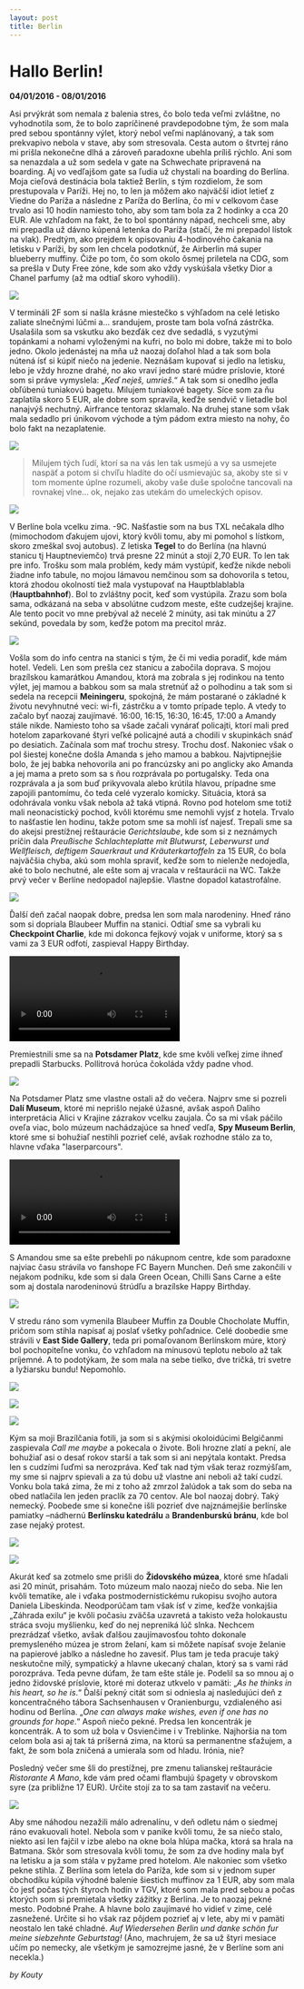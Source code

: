 ```yaml
---
layout: post
title: Berlin
---
```


# **Hallo Berlin!**
**04/01/2016 - 08/01/2016**

Asi prvýkrát som nemala z balenia stres, čo bolo teda veľmi zvláštne, no vyhodnotila som, že to bolo zapríčinené pravdepodobne tým, že som mala pred sebou spontánny výlet, ktorý nebol veľmi naplánovaný, a tak som prekvapivo nebola v stave, aby som stresovala. Cesta autom o štvrtej ráno mi prišla nekonečne dlhá a zároveň paradoxne ubehla príliš rýchlo. Ani som sa nenazdala a už som sedela v gate na Schwechate pripravená  na boarding. Aj vo vedľajšom gate sa ľudia už chystali na boarding do Berlína. Moja cieľová destinácia bola taktiež Berlín, s tým rozdielom, že som prestupovala v Paríži. Hej no, to len ja môžem ako najväčší idiot letieť z Viedne do Paríža a následne z Paríža do Berlína, čo mi v celkovom čase trvalo asi 10 hodín namiesto toho, aby som tam bola za 2 hodinky a cca 20 EUR. Ale vzhľadom na fakt, že to bol spontánny nápad, nechceli sme, aby mi prepadla už dávno kúpená letenka do Paríža (stačí, že mi prepadol lístok na vlak).
Predtým, ako prejdem k opisovaniu 4-hodinového čakania na letisku v Paríži, by som len chcela podotknúť, že Airberlin má super blueberry muffiny. Čiže po tom, čo som okolo ôsmej priletela na CDG, som sa prešla v Duty Free zóne, kde som ako vždy vyskúšala všetky Dior a Chanel parfumy (až ma odtiaľ skoro vyhodili).

![](https://www.dropbox.com/s/1m802o273qeehvv/2016-01-04%2010.22.13%201.jpg?dl=1)

V termináli 2F som si našla krásne miestečko s výhľadom na celé letisko zaliate slnečnými lúčmi a... srandujem, proste tam bola voľná zástrčka. Usalašila som sa vskutku ako bezďák cez dve sedadlá, s vyzutými topánkami a nohami vyloženými na kufri, no bolo mi dobre, takže mi to bolo jedno. Okolo jedenástej na mňa už naozaj doľahol hlad a tak som bola nútená ísť si kúpiť niečo na jedenie. Neznášam kupovať si jedlo na letisku, lebo je vždy hrozne drahé, no ako vraví jedno staré múdre príslovie, ktoré som si práve vymyslela: „*Keď neješ, umrieš*.“ A tak som si onedlho jedla obľúbenú tuniakovú bagetu. Milujem tuniakové bagety. Síce som za ňu zaplatila skoro 5 EUR, ale dobre som spravila, keďže sendvič v lietadle bol nanajvýš nechutný. Airfrance tentoraz sklamalo. Na druhej stane som však mala sedadlo pri únikovom východe a tým pádom extra miesto na nohy, čo bolo fakt na nezaplatenie.

![](https://www.dropbox.com/s/mzz8t3p28rkg0f9/20160104_133537.jpg?dl=1)

>Milujem tých ľudí, ktorí sa na vás len tak usmejú a vy sa usmejete naspäť a potom si chvíľu hladíte do očí usmievajúc sa, akoby ste si v tom momente úplne rozumeli, akoby vaše duše spoločne tancovali na rovnakej vlne... ok, nejako zas utekám do umeleckých opisov.

![](https://www.dropbox.com/s/ojw25sq0vul0exa/2016-01-04%2004.21.39%201.jpg?dl=1)

V Berlíne bola vcelku zima. -9C. Našťastie som na bus TXL nečakala dlho (mimochodom ďakujem ujovi, ktorý kvôli tomu, aby mi pomohol s lístkom, skoro zmeškal svoj autobus). Z letiska **Tegel** to do Berlína (na hlavnú stanicu tj Hauptneviemčo) trvá presne 22 minút a stojí 2,70 EUR. To len tak pre info. Trošku som mala problém, kedy mám vystúpiť, keďže nikde neboli žiadne info tabule, no mojou lámavou nemčinou som sa dohovorila s tetou, ktorá zhodou okolností tiež mala vystupovať na Hauptblablabla (**Hauptbahnhof**). Bol to zvláštny pocit, keď som vystúpila. Zrazu som bola sama, odkázaná na seba v absolútne cudzom meste, ešte cudzejšej krajine. Ale tento pocit vo mne prebýval až necelé 2 minúty, asi tak minútu a 27 sekúnd, povedala by som, keďže potom ma precitol mráz.

![](https://www.dropbox.com/s/y2yd19bfcgpj9bc/2016-03-27%2010.15.39%201.jpg?dl=1)

Vošla som do info centra na stanici s tým, že či mi vedia poradiť, kde mám hotel. Vedeli. Len som prešla cez stanicu a zabočila doprava. S mojou brazílskou kamarátkou Amandou, ktorá ma zobrala s jej rodinkou na tento výlet, jej mamou a babkou som sa mala stretnúť až o polhodinu a tak som si sedela na recepcii **Meiningeru**, spokojná, že mám postarané o základné k životu nevyhnutné veci: wi-fi, zástrčku a v tomto prípade teplo. A vtedy to začalo byť naozaj zaujímavé.
16:00, 16:15, 16:30, 16:45, 17:00 a Amandy stále nikde. Namiesto toho sa všade začali vynárať policajti, ktorí mali pred hotelom zaparkované štyri veľké policajné autá a chodili v skupinkách snáď po desiatich. Začínala som mať trochu stresy. Trochu dosť. Nakoniec však o pol šiestej konečne došla Amanda s jeho mamou a babkou. Najvtipnejšie bolo, že jej babka nehovorila ani po francúzsky ani po anglicky ako Amanda a jej mama a preto som sa s ňou rozprávala po portugalsky. Teda ona rozprávala a ja som buď prikyvovala alebo krútila hlavou, prípadne sme zapojili pantomímu, čo teda celé vyzeralo komicky. Situácia, ktorá sa odohrávala vonku však nebola až taká vtipná. Rovno pod hotelom sme totiž mali neonacistický pochod, kvôli ktorému sme nemohli vyjsť z hotela. Trvalo to našťastie len hodinu, takže potom sme sa mohli ísť najesť. Trepali sme sa do akejsi prestížnej reštaurácie *Gerichtslaube*, kde som si z neznámych príčin dala *Preußische Schlachteplatte mit Blutwurst, Leberwurst und Wellfleisch, deftigem Sauerkraut und Kräuterkartoffeln* za 15 EUR, čo bola najväčšia chyba, akú som mohla spraviť, keďže som to nielenže nedojedla, aké to bolo nechutné, ale ešte som aj vracala v reštaurácii na WC. Takže prvý večer v Berlíne nedopadol najlepšie. Vlastne dopadol katastrofálne.

![](https://www.dropbox.com/s/qn8d2k5hojuw1ua/IMG-20160105-WA0007.jpg?dl=1)

Ďalší deň začal naopak dobre, predsa len som mala narodeniny. Hneď ráno som si dopriala Blaubeer Muffin na stanici. Odtiaľ sme sa vybrali ku **Checkpoint Charlie**, kde mi dokonca fejkový vojak v uniforme, ktorý sa s vami za 3 EUR odfotí, zaspieval Happy Birthday.

<video controls>
<source src="https://www.dropbox.com/s/489zp1615z8jarg/VID-20160327-WA0007.mp4?dl=1" type="video/mp4">
</video>

Premiestnili sme sa na **Potsdamer Platz**, kde sme kvôli veľkej zime ihneď prepadli Starbucks. Pollitrová horúca čokoláda vždy padne vhod.

![](https://www.dropbox.com/s/4ft88yf3wczcj0t/2016-03-27%2010.28.09%202.jpg?dl=1)

Na Potsdamer Platz sme vlastne ostali až do večera. Najprv sme si pozreli **Dalí Museum**, ktoré mi neprišlo nejaké úžasné, avšak aspoň Daliho interpretácia Alici v Krajine zázrakov vcelku zaujala. Čo sa mi však páčilo oveľa viac, bolo múzeum nachádzajúce sa hneď vedľa, **Spy Museum Berlin**, ktoré sme si bohužiaľ nestihli pozrieť celé, avšak rozhodne stálo za to, hlavne vďaka "laserparcours".

<video controls>
<source src="https://www.dropbox.com/s/sz8qxhkm56i9f8w/Spymuseum%20Berlin%20Laserparcours.mp4?dl=1" type="video/mp4">
</video>

S Amandou sme sa ešte prebehli po nákupnom centre, kde som paradoxne najviac času strávila vo fanshope FC Bayern Munchen. Deň sme zakončili v nejakom podniku, kde som si dala Green Ocean, Chilli Sans Carne a ešte som aj dostala narodeninovú štrúdľu a brazílske Happy Birthday.   

![](https://www.dropbox.com/s/wi01bmztmm8jnz9/2016-03-27%2010.56.36%201.jpg?dl=1)

V stredu ráno som vymenila Blaubeer Muffin za Double Chocholate Muffin, pričom som stihla napísať aj poslať všetky pohľadnice. Celé doobedie sme strávili v **East Side Gallery**, teda pri pomaľovanom Berlínskom múre, ktorý bol pochopiteľne vonku, čo vzhľadom na mínusovú teplotu nebolo až tak príjemné. A to podotýkam, že som mala na sebe tielko, dve tričká, tri svetre a lyžiarsku bundu! Nepomohlo.

![](https://www.dropbox.com/s/7s9qztdlh587ejb/2016-03-27%2011.13.12%201.jpg?dl=1)

![](https://www.dropbox.com/s/tad0won5ugq30lm/IMG-20160106-WA0045.jpg?dl=1)

![](https://www.dropbox.com/s/zg1wy74hmfijg0h/2016-03-27%2011.22.37%201.jpg?dl=1)

Kým sa moji Brazílčania fotili, ja som si s akýmisi okoloidúcimi Belgičanmi zaspievala *Call me maybe* a pokecala o živote. Boli hrozne zlatí a pekní, ale bohužiaľ asi o desať rokov starší a tak som si ani nepýtala kontakt. Predsa len s cudzími ľuďmi sa nerozpráva. Keď tak nad tým však teraz rozmýšľam, my sme si najprv spievali a za tú dobu už vlastne ani neboli až takí cudzí.
Vonku bola taká zima, že mi z toho až zmrzol žalúdok a tak som do seba na obed natlačila len jeden praclík za 70 centov. Ale bol naozaj dobrý. Taký nemecký. Poobede sme si konečne išli pozrieť dve najznámejšie berlínske pamiatky –nádhernú **Berlínsku katedrálu** a **Brandenburskú bránu**, kde bol zase nejaký protest.

![](https://www.dropbox.com/s/amdf4xed7342r3i/InstaSize_0203130304-2.jpg?dl=1)

![](https://www.dropbox.com/s/8xlphwma6uizw0h/2016-02-01%2002.06.15%201.jpg?dl=1)

Akurát keď sa zotmelo sme prišli do **Židovského múzea**, ktoré sme hľadali asi 20 minút, prisahám. Toto múzeum malo naozaj niečo do seba. Nie len kvôli tematike, ale i vďaka postmodernistickému rukopisu svojho autora Daniela Libeskinda. Neodporúčam tam však ísť v zime, keďže vonkajšia „Záhrada exilu“ je kvôli počasiu zväčša uzavretá a takisto veža holokaustu stráca svoju myšlienku, keď do nej nepreniká lúč slnka. Nechcem prezrádzať všetko, avšak ďalšou zaujímavosťou tohto dokonale premysleného múzea je strom želaní, kam si môžete napísať svoje želanie na papierové jablko a následne ho zavesiť. Plus tam je teda pracuje taký neskutočne milý, sympatický a hlavne ukecaný chalan, ktorý sa s vami rád porozpráva. Teda pevne dúfam, že tam ešte stále je. Podelil sa so mnou aj o jedno židovské príslovie, ktoré mi doteraz utkvelo v pamäti:
„*As he thinks in his heart, so he is*.“
Ďalší pekný citát som si odniesla aj nasledujúci deň z koncentračného tábora Sachsenhausen v Oranienburgu, vzdialeného asi hodinu od Berlína.
„*One can always make wishes, even if one has no grounds for hope*.“
Aspoň niečo pekné. Predsa len koncentrák je koncentrák. A to som už bola v Osvienčime i v Treblinke. Najhoršia na tom celom bola asi aj tak tá príšerná zima, na ktorú sa permanentne sťažujem, a fakt, že som bola zničená a umierala som od hladu. Irónia, nie?

Posledný večer sme šli do prestížnej, pre zmenu talianskej reštaurácie *Ristorante A Mano*, kde vám pred očami flambujú špagety v obrovskom syre (za približne 17 EUR). Určite stojí za to sa tam zastaviť na večeru.

![](https://www.dropbox.com/s/kpg7vd21e1qd1m0/2016-03-28%2012.20.57%202.jpg?dl=1)

Aby sme náhodou nezažili málo adrenalínu, v deň odletu nám o siedmej ráno evakuovali hotel. Nebola som v panike kvôli tomu, že sa niečo stalo, niekto asi len fajčil v izbe alebo na okne bola hlúpa mačka, ktorá sa hrala na Batmana. Skôr som stresovala kvôli tomu, že som za dve hodiny mala byť na letisku a ja som stála v pyžame pred hotelom. Ale nakoniec som všetko pekne stihla. Z Berlína som letela do Paríža, kde som si v jednom super obchodíku kúpila výhodné balenie šiestich muffinov za 1 EUR, aby som mala čo jesť počas tých štyroch hodín v TGV, ktoré som mala pred sebou a počas ktorých som si premietala všetky zážitky z Berlína. Je to naozaj pekné mesto. Podobné Prahe. A hlavne bolo zaujímavé ho vidieť v zime, celé zasnežené. Určite si ho však raz pôjdem pozrieť aj v lete, aby mi v pamäti neostalo len také chladné. *Auf Wiedersehen Berlin und danke schön fur meine siebzehnte Geburtstag!* (Áno, machrujem, že sa už štyri mesiace učím po nemecky, ale všetkým je samozrejme jasné, že v Berlíne som ani necekla.)

*by Kouty*
